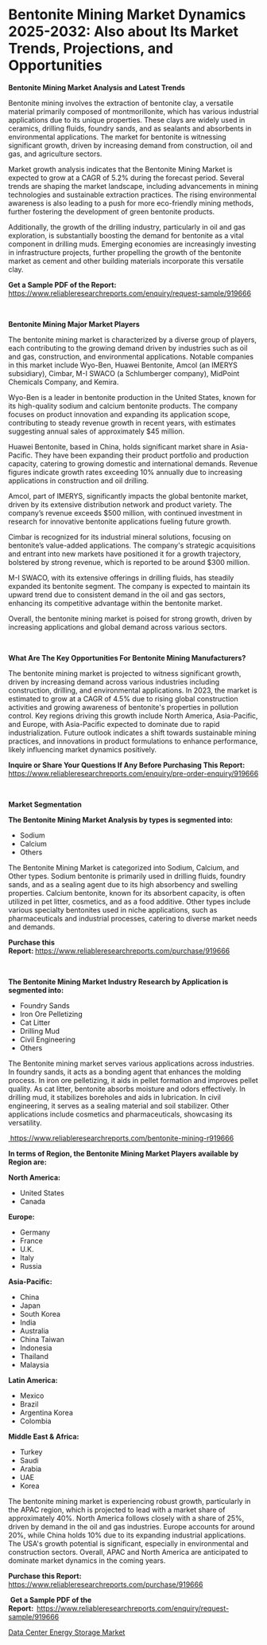 <p><h1>Bentonite Mining Market Dynamics 2025-2032: Also about Its Market Trends, Projections, and Opportunities</h1></p><p><strong>Bentonite Mining Market Analysis and Latest Trends</strong></p>
<p><p>Bentonite mining involves the extraction of bentonite clay, a versatile material primarily composed of montmorillonite, which has various industrial applications due to its unique properties. These clays are widely used in ceramics, drilling fluids, foundry sands, and as sealants and absorbents in environmental applications. The market for bentonite is witnessing significant growth, driven by increasing demand from construction, oil and gas, and agriculture sectors.</p><p>Market growth analysis indicates that the Bentonite Mining Market is expected to grow at a CAGR of 5.2% during the forecast period. Several trends are shaping the market landscape, including advancements in mining technologies and sustainable extraction practices. The rising environmental awareness is also leading to a push for more eco-friendly mining methods, further fostering the development of green bentonite products.</p><p>Additionally, the growth of the drilling industry, particularly in oil and gas exploration, is substantially boosting the demand for bentonite as a vital component in drilling muds. Emerging economies are increasingly investing in infrastructure projects, further propelling the growth of the bentonite market as cement and other building materials incorporate this versatile clay.</p></p>
<p><strong>Get a Sample PDF of the Report:&nbsp;</strong> <a href="https://www.reliableresearchreports.com/enquiry/request-sample/919666?utm_campaign=2652&utm_medium=2&utm_source=Github&utm_content=ia&utm_term=06032025&utm_id=bentonite-mining">https://www.reliableresearchreports.com/enquiry/request-sample/919666</a></p>
<p>&nbsp;</p>
<p><strong>Bentonite Mining Major Market Players</strong></p>
<p><p>The bentonite mining market is characterized by a diverse group of players, each contributing to the growing demand driven by industries such as oil and gas, construction, and environmental applications. Notable companies in this market include Wyo-Ben, Huawei Bentonite, Amcol (an IMERYS subsidiary), Cimbar, M-I SWACO (a Schlumberger company), MidPoint Chemicals Company, and Kemira.</p><p>Wyo-Ben is a leader in bentonite production in the United States, known for its high-quality sodium and calcium bentonite products. The company focuses on product innovation and expanding its application scope, contributing to steady revenue growth in recent years, with estimates suggesting annual sales of approximately $45 million.</p><p>Huawei Bentonite, based in China, holds significant market share in Asia-Pacific. They have been expanding their product portfolio and production capacity, catering to growing domestic and international demands. Revenue figures indicate growth rates exceeding 10% annually due to increasing applications in construction and oil drilling.</p><p>Amcol, part of IMERYS, significantly impacts the global bentonite market, driven by its extensive distribution network and product variety. The company’s revenue exceeds $500 million, with continued investment in research for innovative bentonite applications fueling future growth.</p><p>Cimbar is recognized for its industrial mineral solutions, focusing on bentonite’s value-added applications. The company's strategic acquisitions and entrant into new markets have positioned it for a growth trajectory, bolstered by strong revenue, which is reported to be around $300 million.</p><p>M-I SWACO, with its extensive offerings in drilling fluids, has steadily expanded its bentonite segment. The company is expected to maintain its upward trend due to consistent demand in the oil and gas sectors, enhancing its competitive advantage within the bentonite market. </p><p>Overall, the bentonite mining market is poised for strong growth, driven by increasing applications and global demand across various sectors.</p></p>
<p>&nbsp;</p>
<p><strong>What Are The Key Opportunities For Bentonite Mining Manufacturers?</strong></p>
<p><p>The bentonite mining market is projected to witness significant growth, driven by increasing demand across various industries including construction, drilling, and environmental applications. In 2023, the market is estimated to grow at a CAGR of 4.5% due to rising global construction activities and growing awareness of bentonite's properties in pollution control. Key regions driving this growth include North America, Asia-Pacific, and Europe, with Asia-Pacific expected to dominate due to rapid industrialization. Future outlook indicates a shift towards sustainable mining practices, and innovations in product formulations to enhance performance, likely influencing market dynamics positively.</p></p>
<p><strong>Inquire or Share Your Questions If Any Before Purchasing This Report:</strong> <a href="https://www.reliableresearchreports.com/enquiry/pre-order-enquiry/919666?utm_campaign=2652&utm_medium=2&utm_source=Github&utm_content=ia&utm_term=06032025&utm_id=bentonite-mining">https://www.reliableresearchreports.com/enquiry/pre-order-enquiry/919666</a></p>
<p>&nbsp;</p>
<p><strong>Market Segmentation</strong></p>
<p><strong>The Bentonite Mining Market Analysis by types is segmented into:</strong></p>
<p><ul><li>Sodium</li><li>Calcium</li><li>Others</li></ul></p>
<p><p>The Bentonite Mining Market is categorized into Sodium, Calcium, and Other types. Sodium bentonite is primarily used in drilling fluids, foundry sands, and as a sealing agent due to its high absorbency and swelling properties. Calcium bentonite, known for its absorbent capacity, is often utilized in pet litter, cosmetics, and as a food additive. Other types include various specialty bentonites used in niche applications, such as pharmaceuticals and industrial processes, catering to diverse market needs and demands.</p></p>
<p><strong>Purchase this Report:&nbsp;</strong><a href="https://www.reliableresearchreports.com/purchase/919666?utm_campaign=2652&utm_medium=2&utm_source=Github&utm_content=ia&utm_term=06032025&utm_id=bentonite-mining">https://www.reliableresearchreports.com/purchase/919666</a></p>
<p>&nbsp;</p>
<p><strong>The Bentonite Mining Market Industry Research by Application is segmented into:</strong></p>
<p><ul><li>Foundry Sands</li><li>Iron Ore Pelletizing</li><li>Cat Litter</li><li>Drilling Mud</li><li>Civil Engineering</li><li>Others</li></ul></p>
<p><p>The Bentonite mining market serves various applications across industries. In foundry sands, it acts as a bonding agent that enhances the molding process. In iron ore pelletizing, it aids in pellet formation and improves pellet quality. As cat litter, bentonite absorbs moisture and odors effectively. In drilling mud, it stabilizes boreholes and aids in lubrication. In civil engineering, it serves as a sealing material and soil stabilizer. Other applications include cosmetics and pharmaceuticals, showcasing its versatility.</p></p>
<p><a href="https://www.reliableresearchreports.com/bentonite-mining-r919666?utm_campaign=2652&utm_medium=2&utm_source=Github&utm_content=ia&utm_term=06032025&utm_id=bentonite-mining">&nbsp;https://www.reliableresearchreports.com/bentonite-mining-r919666</a></p>
<p><strong>In terms of Region, the Bentonite Mining Market Players available by Region are:</strong></p>
<p>
    <p> <strong> North America: </strong>
        <ul>
            <li>United States</li>
            <li>Canada</li>
        </ul>
        </p> 
    <p> <strong> Europe: </strong>
        <ul>
            <li>Germany</li>
            <li>France</li>
            <li>U.K.</li>
            <li>Italy</li>
            <li>Russia</li>
        </ul>
        </p> 
    <p> <strong> Asia-Pacific: </strong>
        <ul>
            <li>China</li>
            <li>Japan</li>
            <li>South Korea</li>
            <li>India</li>
            <li>Australia</li>
            <li>China Taiwan</li>
            <li>Indonesia</li>
            <li>Thailand</li>
            <li>Malaysia</li>
        </ul>
        </p> 
    <p> <strong> Latin America: </strong>
        <ul>
            <li>Mexico</li>
            <li>Brazil</li>
            <li>Argentina Korea</li>
            <li>Colombia</li>
        </ul>
        </p> 
    <p> <strong> Middle East & Africa: </strong>
        <ul>
            <li>Turkey</li>
            <li>Saudi</li>
            <li>Arabia</li>
            <li>UAE</li>
            <li>Korea</li>
        </ul>
    </p>
    </p>
<p><p>The bentonite mining market is experiencing robust growth, particularly in the APAC region, which is projected to lead with a market share of approximately 40%. North America follows closely with a share of 25%, driven by demand in the oil and gas industries. Europe accounts for around 20%, while China holds 10% due to its expanding industrial applications. The USA's growth potential is significant, especially in environmental and construction sectors. Overall, APAC and North America are anticipated to dominate market dynamics in the coming years.</p></p>
<p><strong>Purchase this Report: </strong><a href="https://www.reliableresearchreports.com/purchase/919666?utm_campaign=2652&utm_medium=2&utm_source=Github&utm_content=ia&utm_term=06032025&utm_id=bentonite-mining">https://www.reliableresearchreports.com/purchase/919666</a></p>
<p>&nbsp;<strong>Get a Sample PDF of the Report:&nbsp;&nbsp;</strong><a href="https://www.reliableresearchreports.com/enquiry/request-sample/919666?utm_campaign=2652&utm_medium=2&utm_source=Github&utm_content=ia&utm_term=06032025&utm_id=bentonite-mining">https://www.reliableresearchreports.com/enquiry/request-sample/919666</a></p>
<p><strong></strong></p>
<p><p><a href="https://github.com/sherikacas30/Market-Research-Report-List-1/blob/main/data-center-energy-storage-market.md?utm_campaign=2652&utm_medium=2&utm_source=Github&utm_content=ia&utm_term=06032025&utm_id=bentonite-mining">Data Center Energy Storage Market</a></p></p>